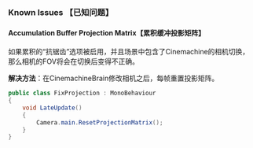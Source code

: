 ### Known Issues 【已知问题】

#### Accumulation Buffer Projection Matrix【累积缓冲投影矩阵】

如果累积的“抗锯齿”选项被启用，并且场景中包含了Cinemachine的相机切换，那么相机的FOV将会在切换后变得不正确。

**解决方法**：在CinemachineBrain修改相机之后，每帧重置投影矩阵。

```csharp
public class FixProjection : MonoBehaviour
{
    void LateUpdate() 
    { 
        Camera.main.ResetProjectionMatrix(); 
    }
}
```